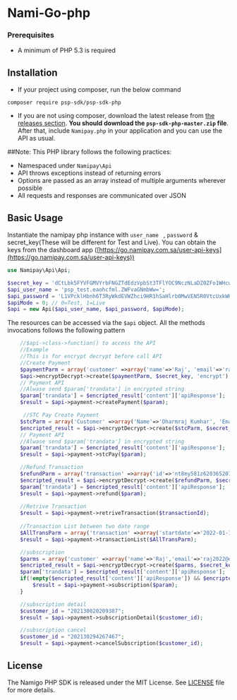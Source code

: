 # Nami-Go-php

### Prerequisites
- A minimum of PHP 5.3 is required


## Installation

-   If your project using composer, run the below command

```
composer require psp-sdk/psp-sdk-php
```

- If you are not using composer, download the latest release from [the releases section](https://github.com/namipg/namigo-sdk-php).
    **You should download the `psp-sdk-php-master.zip` file**.
    After that, include `Namipay.php` in your application and you can use the API as usual.
    
##Note:
This PHP library follows the following practices:

- Namespaced under `Namipay\Api`
- API throws exceptions instead of returning errors
- Options are passed as an array instead of multiple arguments wherever possible
- All requests and responses are communicated over JSON

## Basic Usage

Instantiate the namipay php instance with `user_name ` , `password` & secret_key(These will be different for Test and Live). You can obtain the keys from the dashboard app ([https://go.namipay.com.sa/user-api-keys](https://go.namipay.com.sa/user-api-keys))

```php
use Namipay\Api\Api;

$secret_key = 'dCtLbk5FYVFGMVYrbFNGZTdEdzVpbSt3TFlYOC9NczNLaDZ0ZFo1WHcwVT0=';
$api_user_name = 'psp_test.eaohcfml.ZWFvaGNmbWw=';
$api_password = 'L1VPcklHbnh6T3RyWkdEVWZhci9HR1hSaHlrb0MwVEN5R0VtcUxkWHMwWT0=';
$apiMode = 0; // 0=Test, 1=Live
$api = new Api($api_user_name, $api_password, $apiMode); 
```

The resources can be accessed via the `$api` object. All the methods invocations follows the following pattern

```php
    //$api->class->function() to access the API
    //Example
    //This is for encrypt decrypt before call API
    //Create Payment
    $paymentParm = array('customer' =>array('name'=>'Raj', 'email'=>'raj2022@example.com') ,'order'=>array('amount'=>'1', 'currency' => 'SAR'),'sourceOfFunds' => array('provided'=>array('card'=>array('number'=>'5123450000000008','expiry'=>array('month'=>'12','year'=>'2023'), 'cvv'=>'999')), 'cardType' => 'C'), 'remark'=>array('description'=>'This payment is done by card'));
    $api->encryptDecrypt->create($paymentParm, $secret_key, 'encrypt');
    // Payment API
    //Alwase send $param['trandata'] in encrypted string
    $param['trandata'] = $encripted_result['content']['apiResponse'];
    $result = $api->payment->createPayment($param);

     //STC Pay Create Payment
    $stcParm = array('Customer' =>array('Name'=>'Dharmraj Kumhar', 'Email'=>'developers.wdp@gmail.com'),'DirectPaymentAuthorizeV4RequestMessage' =>array('MobileNo'=>'966557877988','Amount'=>'11','MerchantNote'=>'STC Payment'));
    $encripted_result = $api->encryptDecrypt->create($stcParm, $secret_key, 'encrypt');  
    // Payment API
    //Alwase send $param['trandata'] in encrypted string
    $param['trandata'] = $encripted_result['content']['apiResponse'];
    $result = $api->payment->stcPay($param);

    //Refund Transaction
    $refundParm = array('transaction' =>array('id'=>'nt8my581z620365207292e','amount'=>'1', 'currency' => 'SAR'), 'remark'=>array('description'=>'Refund transaction'));
    $encripted_result = $api->encryptDecrypt->create($refundParm, $secret_key, 'encrypt');
    $param['trandata'] = $encripted_result['content']['apiResponse'];
    $result = $api->payment->refund($param);
    
    //Retrive Transaction
    $result = $api->payment->retriveTransaction($transactionId);
    
    //Transaction List between two date range
    $AllTransParm = array('transaction' =>array('startdate'=>'2022-01-15','enddate'=>'2022-02-09'));
    $result = $api->payment->transactionList($AllTransParm);

    //subscription
    $parms = array('customer' =>array('name'=>'Raj','email'=>'raj2022@example.com', 'interval'=>'1','interval_type'=>'3','interval_count'=>''),'order'=>array('amount'=>'1','currency' => 'SAR'),'sourceOfFunds' => array('provided'=>array('card'=>array('number'=>'5123450000000008','expiry'=>array('month'=>'12','year'=>'2023'), 'cvv'=>'999')),'cardType' => 'C'));
    $encripted_result = $api->encryptDecrypt->create($parms, $secret_key, 'encrypt');
    $param['trandata'] = $encripted_result['content']['apiResponse'];
    if(!empty($encripted_result['content']['apiResponse']) && $encripted_result['code'] == 200){
        $result = $api->payment->subscription($param);
    }

    //subscription detail
    $customer_id = "202130020209387";
    $result = $api->payment->subscriptionDetail($customer_id);

    //subscription cancel
    $customer_id = "202130294267467";
    $result = $api->payment->cancelSubscription($customer_id);
```

## License

The Namigo PHP SDK is released under the MIT License. See [LICENSE](LICENSE) file for more details.
